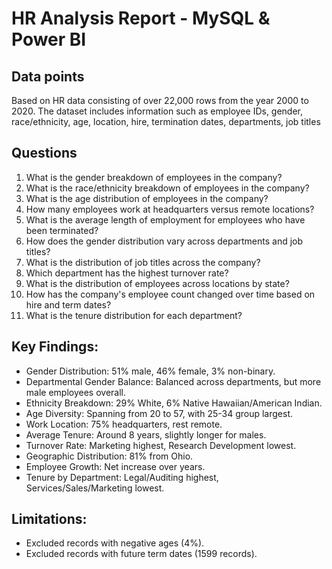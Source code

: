 # HR Analysis Report - MySQL & Power BI

## Data points
Based on HR data consisting of over 22,000 rows from the year 2000 to 2020. 
The dataset includes information such as employee IDs, gender, race/ethnicity, age, location, hire, termination dates, departments, job titles

## Questions
1. What is the gender breakdown of employees in the company?
2. What is the race/ethnicity breakdown of employees in the company?
3. What is the age distribution of employees in the company?
4. How many employees work at headquarters versus remote locations?
5. What is the average length of employment for employees who have been terminated?
6. How does the gender distribution vary across departments and job titles?
7. What is the distribution of job titles across the company?
8. Which department has the highest turnover rate?
9. What is the distribution of employees across locations by state?
10. How has the company's employee count changed over time based on hire and term dates?
11. What is the tenure distribution for each department?

## Key Findings:
- Gender Distribution: 51% male, 46% female, 3% non-binary.
- Departmental Gender Balance: Balanced across departments, but more male employees overall.
- Ethnicity Breakdown: 29% White, 6% Native Hawaiian/American Indian.
- Age Diversity: Spanning from 20 to 57, with 25-34 group largest.
- Work Location: 75% headquarters, rest remote.
- Average Tenure: Around 8 years, slightly longer for males.
- Turnover Rate: Marketing highest, Research Development lowest.
- Geographic Distribution: 81% from Ohio.
- Employee Growth: Net increase over years.
- Tenure by Department: Legal/Auditing highest, Services/Sales/Marketing lowest.

## Limitations:
- Excluded records with negative ages (4%).
- Excluded records with future term dates (1599 records).
